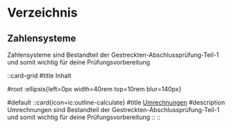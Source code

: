 # Verzeichnis

## Zahlensysteme
Zahlensysteme sind Bestandteil der Gestreckten-Abschlussprüfung-Teil-1 und somit wichtig für deine Prüfungsvorbereitung

::card-grid
#title
Inhalt

#root
:ellipsis{left=0px width=40rem top=10rem blur=140px}

#default
   ::card{icon=ic:outline-calculate}
   #title
   [Umrechnungen](./1.Umrechnungen)
   #description
   Umrechnungen sind Bestandteil der Gestreckten-Abschlussprüfung-Teil-1 und somit wichtig für deine Prüfungsvorbereitung
  ::
::
